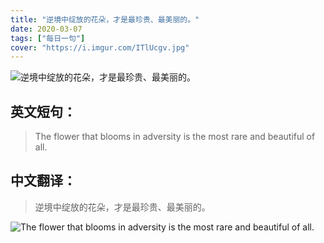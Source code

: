 ```yaml
---
title: "逆境中绽放的花朵，才是最珍贵、最美丽的。"
date: 2020-03-07
tags: ["每日一句"]
cover: "https://i.imgur.com/ITlUcgv.jpg"
---
```


![逆境中绽放的花朵，才是最珍贵、最美丽的。](https://i.imgur.com/ImF8kV1.jpg)

## 英文短句：
> The flower that blooms in adversity is the most rare and beautiful of all.

<!--more-->

## 中文翻译：
> 逆境中绽放的花朵，才是最珍贵、最美丽的。

![The flower that blooms in adversity is the most rare and beautiful of all.](https://i.imgur.com/lX7S7WZ.jpg)


